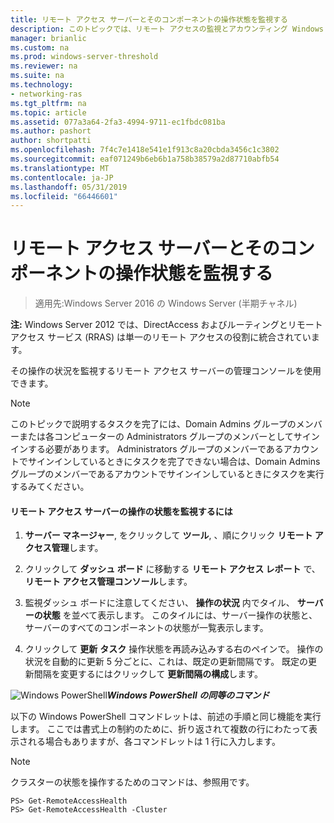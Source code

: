 ```yaml
---
title: リモート アクセス サーバーとそのコンポーネントの操作状態を監視する
description: このトピックでは、リモート アクセスの監視とアカウンティング Windows Server 2016 では、ガイドの一部です。
manager: brianlic
ms.custom: na
ms.prod: windows-server-threshold
ms.reviewer: na
ms.suite: na
ms.technology:
- networking-ras
ms.tgt_pltfrm: na
ms.topic: article
ms.assetid: 077a3a64-2fa3-4994-9711-ec1fbdc081ba
ms.author: pashort
author: shortpatti
ms.openlocfilehash: 7f4c7e1418e541e1f913c8a20cbda3456c1c3802
ms.sourcegitcommit: eaf071249b6eb6b1a758b38579a2d87710abfb54
ms.translationtype: MT
ms.contentlocale: ja-JP
ms.lasthandoff: 05/31/2019
ms.locfileid: "66446601"
---
```

# <a name="monitor-the-operations-status-of-the-remote-access-server-and-its-components"></a>リモート アクセス サーバーとそのコンポーネントの操作状態を監視する

>適用先:Windows Server 2016 の Windows Server (半期チャネル)

**注:** Windows Server 2012 では、DirectAccess およびルーティングとリモート アクセス サービス (RRAS) は単一のリモート アクセスの役割に統合されています。  
  
その操作の状況を監視するリモート アクセス サーバーの管理コンソールを使用できます。  
  
> [!NOTE]  
> このトピックで説明するタスクを完了には、Domain Admins グループのメンバーまたは各コンピューターの Administrators グループのメンバーとしてサインインする必要があります。 Administrators グループのメンバーであるアカウントでサインインしているときにタスクを完了できない場合は、Domain Admins グループのメンバーであるアカウントでサインインしているときにタスクを実行するみてください。  
  
#### <a name="to-monitor-the-remote-access-server-operations-status"></a>リモート アクセス サーバーの操作の状態を監視するには  
  
1.  **サーバー マネージャー**, をクリックして **ツール**, 、順にクリック **リモート アクセス管理**します。  
  
2.  クリックして **ダッシュ ボード** に移動する **リモート アクセス レポート** で、 **リモート アクセス管理コンソール**します。  
  
3.  監視ダッシュ ボードに注意してください、 **操作の状況** 内でタイル、 **サーバーの状態** を並べて表示します。 このタイルには、サーバー操作の状態と、サーバーのすべてのコンポーネントの状態が一覧表示します。  
  
4.  クリックして **更新**  **タスク** 操作状態を再読み込みする右のペインで。 操作の状況を自動的に更新 5 分ごとに、これは、既定の更新間隔です。 既定の更新間隔を変更するにはクリックして **更新間隔の構成**します。  
  
![Windows PowerShell](../../../media/Monitor-the-operations-status-of-the-Remote-Access-server-and-its-components/PowerShellLogoSmall.gif)***<em>Windows PowerShell の同等のコマンド</em>***  
  
以下の Windows PowerShell コマンドレットは、前述の手順と同じ機能を実行します。 ここでは書式上の制約のために、折り返されて複数の行にわたって表示される場合もありますが、各コマンドレットは 1 行に入力します。  
  
> [!NOTE]  
> クラスターの状態を操作するためのコマンドは、参照用です。  
  
```  
PS> Get-RemoteAccessHealth  
PS> Get-RemoteAccessHealth -Cluster  
```  
  


